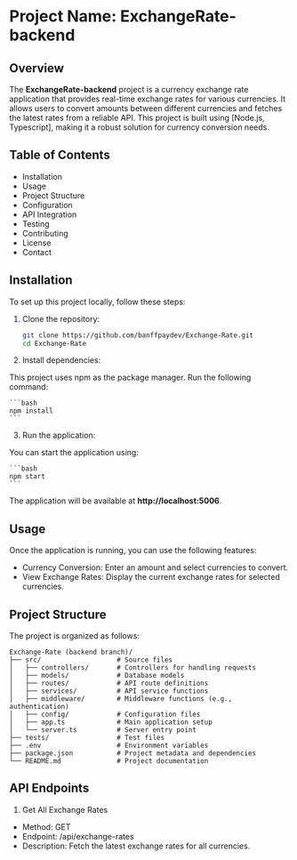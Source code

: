 
# Project Name: ExchangeRate-backend
## Overview
The **ExchangeRate-backend** project is a currency exchange rate application that provides real-time exchange rates for various currencies. It allows users to convert amounts between different currencies and fetches the latest rates from a reliable API. This project is built using [Node.js, Typescript], making it a robust solution for currency conversion needs.


## Table of Contents
- Installation
- Usage
- Project Structure
- Configuration
- API Integration
- Testing
- Contributing
- License
- Contact


## Installation
To set up this project locally, follow these steps:

1. Clone the repository:

    ```bash
    git clone https://github.com/banffpaydev/Exchange-Rate.git
    cd Exchange-Rate
    ```
2. Install dependencies:

This project uses npm as the package manager. Run the following command:

    ```bash
    npm install
    ```

3. Run the application:

You can start the application using:

    ```bash
    npm start
    ```
The application will be available at **http://localhost:5006**.


## Usage
Once the application is running, you can use the following features:

- Currency Conversion: Enter an amount and select currencies to convert.
- View Exchange Rates: Display the current exchange rates for selected currencies.

## Project Structure
The project is organized as follows:

``` 
Exchange-Rate (backend branch)/
├── src/                   # Source files
│   ├── controllers/       # Controllers for handling requests
│   ├── models/            # Database models
│   ├── routes/            # API route definitions
│   ├── services/          # API service functions
│   ├── middleware/        # Middleware functions (e.g., authentication)
│   ├── config/            # Configuration files
│   ├── app.ts             # Main application setup
│   └── server.ts          # Server entry point
├── tests/                 # Test files
├── .env                   # Environment variables
├── package.json           # Project metadata and dependencies
└── README.md              # Project documentation
```

## API Endpoints
1. Get All Exchange Rates
- Method: GET
- Endpoint: /api/exchange-rates
- Description: Fetch the latest exchange rates for all currencies.



